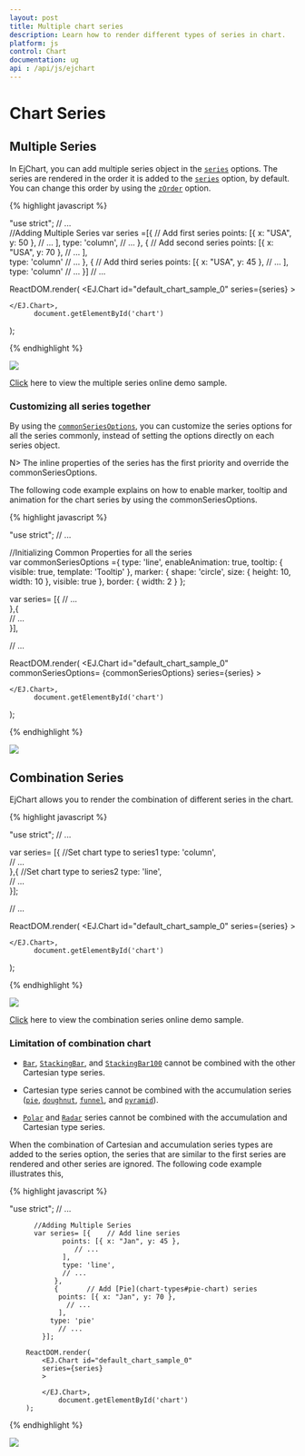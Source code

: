 ```yaml
---
layout: post
title: Multiple chart series
description: Learn how to render different types of series in chart.
platform: js
control: Chart
documentation: ug
api : /api/js/ejchart
---
```


# Chart Series

## Multiple Series

In EjChart, you can add multiple series object in the [`series`](../api/ejchart.html#members:series) options. The series are rendered in the order it is added to the [`series`](../api/ejchart.html#members:series) option, by default. You can change this order by using the [`zOrder`](../api/ejchart.html#members:series-zorder) option.  

{% highlight javascript %}

"use strict";
// ...  
//Adding Multiple Series
var series =[{   // Add first series
              points: [{ x: "USA", y: 50 },
                       // ...
                  ],
                type: 'column',
                // ...
             },
            {       // Add second series
              points: [{ x: "USA", y: 70 },
                       // ...
                   ],                
                 type: 'column'
                 // ...
             },
            {      // Add third series
              points: [{ x: "USA", y: 45 },
                       // ...
                  ],                
                type: 'column'
                // ...
}]
// ...

ReactDOM.render(
    <EJ.Chart id="default_chart_sample_0"
	series={series}
    >        
            
    </EJ.Chart>,
		  document.getElementById('chart')
);


{% endhighlight %}

![](/js/Chart/Chart-Series_images/Chart-Series_img1.png)


[Click](http://js.syncfusion.com/demos/web/#!/azure/chart/column) here to view the multiple series online demo sample.


### Customizing all series together

By using the [`commonSeriesOptions`](../api/ejchart.html#members:series-commonseriesoptions), you can customize the series options for all the series commonly, instead of setting the options directly on each series object. 

N> The inline properties of the series has the first priority and override the commonSeriesOptions.

The following code example explains on how to enable marker, tooltip and animation for the chart series by using the commonSeriesOptions.

{% highlight javascript %}

"use strict";
//  ...
         
//Initializing Common Properties for all the series		  
var commonSeriesOptions ={
                type: 'line',
                enableAnimation: true,
                tooltip: {
                    visible: true,
                    template: 'Tooltip'
                },
                marker: {
                    shape: 'circle',
                    size:
                    {
                        height: 10, width: 10
                    },
                    visible: true
                },
                border: { width: 2 }
};

var series= [{
                    // ...         
                },{                
                    //  ...         
              }],
              
//  ...

ReactDOM.render(
    <EJ.Chart id="default_chart_sample_0"
	commonSeriesOptions= {commonSeriesOptions}
	series={series}
    >        
            
    </EJ.Chart>,
		  document.getElementById('chart')
);


{% endhighlight %} 

![](/js/Chart/Chart-Series_images/Chart-Series_img2.png)


## Combination Series

EjChart allows you to render the combination of different series in the chart. 

{% highlight javascript %}

"use strict";
//  ...

var series= [{
                //Set chart type to series1
                 type: 'column',         
               // ...         
            },{
                //Set chart type to series2
                 type: 'line',         
               //  ...         
            }];
			
//  ...			

ReactDOM.render(
    <EJ.Chart id="default_chart_sample_0"
	series={series}
    >        
            
    </EJ.Chart>,
		  document.getElementById('chart')
);


{% endhighlight %}

![](/js/Chart/Chart-Series_images/Chart-Series_img3.png)


[Click](http://js.syncfusion.com/demos/web/#!/azure/chart/combination) here to view the combination series online demo sample.

### Limitation of combination chart

* [`Bar`](chart-types#bar-chart), [`StackingBar`](chart-types#stacked-bar-chart), and [`StackingBar100`](chart-types#stacked-bar-chart-1) cannot be combined with the other Cartesian type series.

* Cartesian type series cannot be combined with the accumulation series ([`pie`](chart-types#pie-chart), [`doughnut`](chart-types#doughnut-chart), [`funnel`](chart-types#funnel-chart), and [`pyramid`](chart-types#pyramid-chart)).

* [`Polar`](chart-types#polar) and [`Radar`](chart-types#radar-chart) series cannot be combined with the accumulation and Cartesian type series.

When the combination of Cartesian and accumulation series types are added to the series option, the series that are similar to the first series are rendered and other series are ignored. The following code example illustrates this,  


{% highlight javascript %}

"use strict";
          //  ...
          
          //Adding Multiple Series
          var series= [{    // Add line series
                 points: [{ x: "Jan", y: 45 },
                    // ...
                 ],
                 type: 'line',
                 // ...
               },
               {       // Add [Pie](chart-types#pie-chart) series
                points: [{ x: "Jan", y: 70 },
                  // ...
                ],                
              type: 'pie'
                // ...
            }];		

        ReactDOM.render(
            <EJ.Chart id="default_chart_sample_0"
	        series={series}
            >        
            
            </EJ.Chart>,
		        document.getElementById('chart')
        );


{% endhighlight %}

![](/js/Chart/Chart-Series_images/Chart-Series_img4.png)

